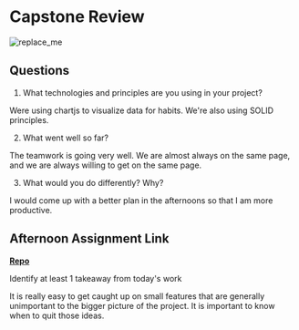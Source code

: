 # Capstone Review

![replace_me](https://codeworks.blob.core.windows.net/public/assets/img/illustrations/placeholder.svg)

## Questions

1. What technologies and principles are you using in your project?

Were using chartjs to visualize data for habits. We're also using SOLID principles.

2. What went well so far?

The teamwork is going very well. We are almost always on the same page, and we are always willing to get on the same page.

3. What would you do differently? Why?

I would come up with a better plan in the afternoons so that I am more productive.

## Afternoon Assignment Link

**[Repo](https://github.com/JacksonHagen/capstone)**

Identify at least 1 takeaway from today's work

It is really easy to get caught up on small features that are generally unimportant to the bigger picture of the project. It is important to know when to quit those ideas.
